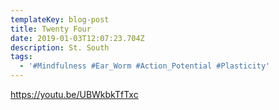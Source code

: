 ```yaml
---
templateKey: blog-post
title: Twenty Four
date: 2019-01-03T12:07:23.704Z
description: St. South
tags:
  - '#Mindfulness #Ear_Worm #Action_Potential #Plasticity'
---
```

<https://youtu.be/UBWkbkTfTxc>
